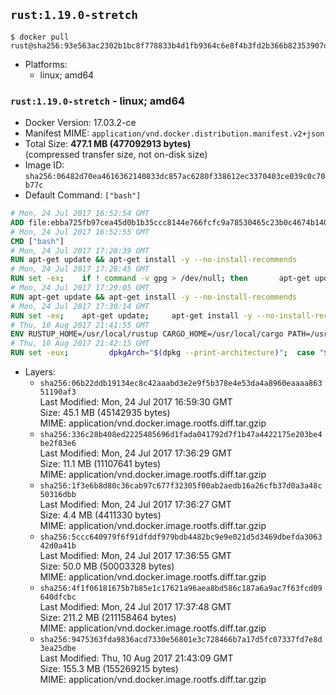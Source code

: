 ## `rust:1.19.0-stretch`

```console
$ docker pull rust@sha256:93e563ac2302b1bc8f778833b4d1fb9364c6e8f4b3fd2b366b82353907d92cbb
```

-	Platforms:
	-	linux; amd64

### `rust:1.19.0-stretch` - linux; amd64

-	Docker Version: 17.03.2-ce
-	Manifest MIME: `application/vnd.docker.distribution.manifest.v2+json`
-	Total Size: **477.1 MB (477092913 bytes)**  
	(compressed transfer size, not on-disk size)
-	Image ID: `sha256:06482d70ea4616362140833dc857ac6280f338612ec3370403ce039c0c70b77c`
-	Default Command: `["bash"]`

```dockerfile
# Mon, 24 Jul 2017 16:52:54 GMT
ADD file:ebba725fb97cea45d0b1b35ccc8144e766fcfc9a78530465c23b0c4674b14042 in / 
# Mon, 24 Jul 2017 16:52:55 GMT
CMD ["bash"]
# Mon, 24 Jul 2017 17:28:39 GMT
RUN apt-get update && apt-get install -y --no-install-recommends 		ca-certificates 		curl 		wget 	&& rm -rf /var/lib/apt/lists/*
# Mon, 24 Jul 2017 17:28:45 GMT
RUN set -ex; 	if ! command -v gpg > /dev/null; then 		apt-get update; 		apt-get install -y --no-install-recommends 			gnupg2 			dirmngr 		; 		rm -rf /var/lib/apt/lists/*; 	fi
# Mon, 24 Jul 2017 17:29:05 GMT
RUN apt-get update && apt-get install -y --no-install-recommends 		bzr 		git 		mercurial 		openssh-client 		subversion 				procps 	&& rm -rf /var/lib/apt/lists/*
# Mon, 24 Jul 2017 17:30:14 GMT
RUN set -ex; 	apt-get update; 	apt-get install -y --no-install-recommends 		autoconf 		automake 		bzip2 		file 		g++ 		gcc 		imagemagick 		libbz2-dev 		libc6-dev 		libcurl4-openssl-dev 		libdb-dev 		libevent-dev 		libffi-dev 		libgdbm-dev 		libgeoip-dev 		libglib2.0-dev 		libjpeg-dev 		libkrb5-dev 		liblzma-dev 		libmagickcore-dev 		libmagickwand-dev 		libncurses-dev 		libpng-dev 		libpq-dev 		libreadline-dev 		libsqlite3-dev 		libssl-dev 		libtool 		libwebp-dev 		libxml2-dev 		libxslt-dev 		libyaml-dev 		make 		patch 		xz-utils 		zlib1g-dev 				$( 			if apt-cache show 'default-libmysqlclient-dev' 2>/dev/null | grep -q '^Version:'; then 				echo 'default-libmysqlclient-dev'; 			else 				echo 'libmysqlclient-dev'; 			fi 		) 	; 	rm -rf /var/lib/apt/lists/*
# Thu, 10 Aug 2017 21:41:55 GMT
ENV RUSTUP_HOME=/usr/local/rustup CARGO_HOME=/usr/local/cargo PATH=/usr/local/cargo/bin:/usr/local/sbin:/usr/local/bin:/usr/sbin:/usr/bin:/sbin:/bin
# Thu, 10 Aug 2017 21:42:15 GMT
RUN set -eux;         dpkgArch="$(dpkg --print-architecture)"; 	case "${dpkgArch##*-}" in 		amd64) rustArch='x86_64-unknown-linux-gnu'; rustupSha256='7b5ce33a881992b285e2aa6cbc785da4138c5bab7c8c9b55c06918bfb1ba0efa' ;; 		armhf) rustArch='armv7-unknown-linux-gnueabihf'; rustupSha256='a92b003a15b2e4bd240c0f1d46232958c173f5605814e19961fc8a4d99a25b3e' ;; 		i386) rustArch='i686-unknown-linux-gnu'; rustupSha256='4a478c977b7b4900456c2d4dd165019e7c923ebdaba3f47316717d1690387d9a' ;; 		ppc64el) rustArch='powerpc64le-unknown-linux-gnu'; rustupSha256='5a966b6dd113995ff2e9cb59e9fd36aa2ce378bb1a397f27ceaeb41df5cf34c8' ;; 		s390x) rustArch='s390x-unknown-linux-gnu'; rustupSha256='e89be1ac02188cbe181c00725a036f814817be337a6480cdcc83b3fa98acb875' ;; 		*) echo >&2 "unsupported architecture: ${dpkgArch}"; exit 1 ;; 	esac;         url="https://static.rust-lang.org/rustup/archive/1.5.0/${rustArch}/rustup-init";     wget "$url";     echo "${rustupSha256} *rustup-init" | sha256sum -c -;     chmod +x rustup-init;     ./rustup-init -y --no-modify-path --default-toolchain 1.19.0;     rm rustup-init;     chmod -R a+w $RUSTUP_HOME $CARGO_HOME;     rustup --version;     cargo --version;     rustc --version;
```

-	Layers:
	-	`sha256:06b22ddb19134ec8c42aaabd3e2e9f5b378e4e53da4a8960eaaaa86351190af3`  
		Last Modified: Mon, 24 Jul 2017 16:59:30 GMT  
		Size: 45.1 MB (45142935 bytes)  
		MIME: application/vnd.docker.image.rootfs.diff.tar.gzip
	-	`sha256:336c28b408ed2225485696d1fada041792d7f1b47a4422175e203be4be2f83e6`  
		Last Modified: Mon, 24 Jul 2017 17:36:29 GMT  
		Size: 11.1 MB (11107641 bytes)  
		MIME: application/vnd.docker.image.rootfs.diff.tar.gzip
	-	`sha256:1f3e6b8d80c36cab97c677f32305f00ab2aedb16a26cfb37d0a3a48c50316dbb`  
		Last Modified: Mon, 24 Jul 2017 17:36:27 GMT  
		Size: 4.4 MB (4411330 bytes)  
		MIME: application/vnd.docker.image.rootfs.diff.tar.gzip
	-	`sha256:5ccc640979f6f91dfddf979bdb4482bc9e9e021d5d3469dbefda306342d0a41b`  
		Last Modified: Mon, 24 Jul 2017 17:36:55 GMT  
		Size: 50.0 MB (50003328 bytes)  
		MIME: application/vnd.docker.image.rootfs.diff.tar.gzip
	-	`sha256:4f1f06181675b7b85e1c17621a96aea8bd586c187a6a9ac7f63fcd09640dfcbc`  
		Last Modified: Mon, 24 Jul 2017 17:37:48 GMT  
		Size: 211.2 MB (211158464 bytes)  
		MIME: application/vnd.docker.image.rootfs.diff.tar.gzip
	-	`sha256:9475363fda9836acd7330e56801e3c728466b7a17d5fc07337fd7e8d3ea25dbe`  
		Last Modified: Thu, 10 Aug 2017 21:43:09 GMT  
		Size: 155.3 MB (155269215 bytes)  
		MIME: application/vnd.docker.image.rootfs.diff.tar.gzip
